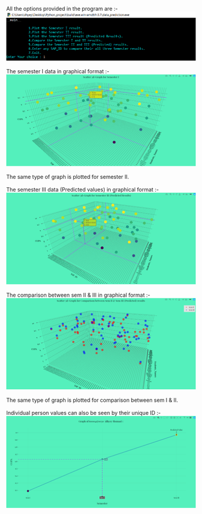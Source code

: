 All the options provided in the program are :-
![Graph Image](https://github.com/Dhyeythumar/Data-prediction-and-plotting/blob/master/documents/1.png?raw=true)
<br><br>
The semester I data in graphical format :-
![Graph Image](https://github.com/Dhyeythumar/Data-prediction-and-plotting/blob/master/documents/2.png?raw=true)
<br><br>
The same type of graph is plotted for semester II.
<br><br>
The semester III data (Predicted values) in graphical format :-
![Graph Image](https://github.com/Dhyeythumar/Data-prediction-and-plotting/blob/master/documents/3.png?raw=true)
<br><br>
The comparison between sem II & III in graphical format :-
![Graph Image](https://github.com/Dhyeythumar/Data-prediction-and-plotting/blob/master/documents/4.png?raw=true)
<br><br>
The same type of graph is plotted for comparison between sem I & II.
<br><br>
Individual person values can also be seen by their unique ID :-
![Graph Image](https://github.com/Dhyeythumar/Data-prediction-and-plotting/blob/master/documents/5.png?raw=true)